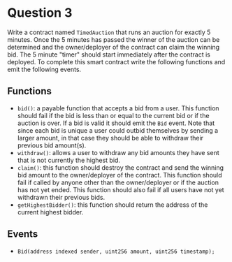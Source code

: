 # Question 3

Write a contract named `TimedAuction` that runs an auction for exactly 5 minutes. Once the 5 minutes has passed the winner of the auction can be determined and the owner/deployer of the contract can claim the winning bid. The 5 minute "timer" should start immediately after the contract is deployed. To complete this smart contract write the following functions and emit the following events.

## Functions

- `bid()`: a payable function that accepts a bid from a user. This function should fail if the bid is less than or equal to the current bid or if the auction is over. If a bid is valid it should emit the `Bid` event. Note that since each bid is unique a user could outbid themselves by sending a larger amount, in that case they should be able to withdraw their previous bid amount(s).
- `withdraw()`: allows a user to withdraw any bid amounts they have sent that is not currently the highest bid.
- `claim()`: this function should destroy the contract and send the winning bid amount to the owner/deployer of the contract. This function should fail if called by anyone other than the owner/deployer or if the auction has not yet ended. This function should also fail if all users have not yet withdrawn their previous bids.
- `getHighestBidder()`: this function should return the address of the current highest bidder.

## Events

- `Bid(address indexed sender, uint256 amount, uint256 timestamp);`
